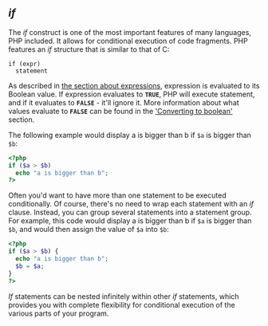 *if*
----

The *if* construct is one of the most important features of many
languages, PHP included. It allows for conditional execution of code
fragments. PHP features an *if* structure that is similar to that of C:

    if (expr)
      statement

As described in
<a href="/language/expressions.html" class="link">the section about expressions</a>,
<span class="replaceable">expression</span> is evaluated to its Boolean
value. If <span class="replaceable">expression</span> evaluates to
**`TRUE`**, PHP will execute <span class="replaceable">statement</span>,
and if it evaluates to **`FALSE`** - it'll ignore it. More information
about what values evaluate to **`FALSE`** can be found in the
<a href="/language/types/boolean.html#language.types.boolean.casting" class="link">'Converting to boolean'</a>
section.

The following example would display <span class="computeroutput">a is
bigger than b</span> if `$a` is bigger than `$b`:

``` php
<?php
if ($a > $b)
  echo "a is bigger than b";
?>
```

Often you'd want to have more than one statement to be executed
conditionally. Of course, there's no need to wrap each statement with an
*if* clause. Instead, you can group several statements into a statement
group. For example, this code would display <span
class="computeroutput">a is bigger than b</span> if `$a` is bigger than
`$b`, and would then assign the value of `$a` into `$b`:

``` php
<?php
if ($a > $b) {
  echo "a is bigger than b";
  $b = $a;
}
?>
```

*If* statements can be nested infinitely within other *if* statements,
which provides you with complete flexibility for conditional execution
of the various parts of your program.
